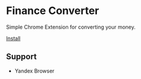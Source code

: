 # Finance Converter

Simple Chrome Extension for converting your money.

[Install](https://chrome.google.com/webstore/detail/finance-converter-just-po/eleihhakmbmjmicdnjbadhifigecbkoi)

## Support

* Yandex Browser
